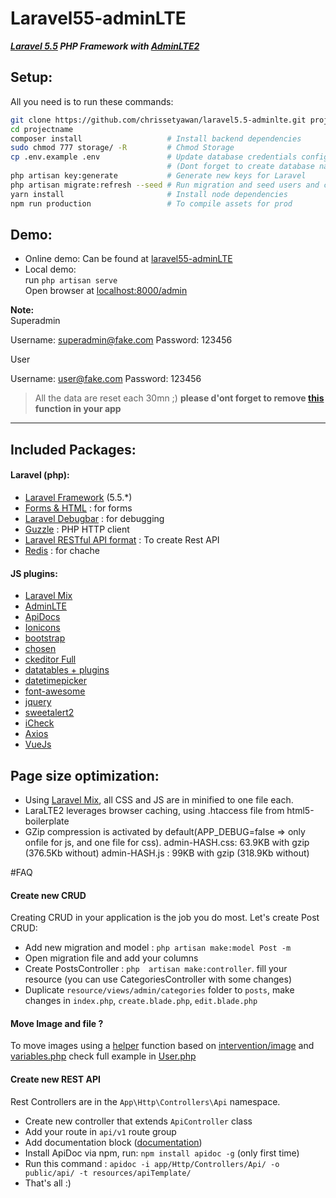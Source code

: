 # Laravel55-adminLTE
**_[Laravel 5.5](https://laravel.com/) PHP Framework with [AdminLTE2](https://almsaeedstudio.com/AdminLTE)_**  


## Setup:
All you need is to run these commands:
```bash
git clone https://github.com/chrissetyawan/laravel5.5-adminlte.git projectname
cd projectname
composer install                   # Install backend dependencies
sudo chmod 777 storage/ -R         # Chmod Storage
cp .env.example .env               # Update database credentials configuration
                                   # (Dont forget to create database name following credentials configuration)
php artisan key:generate           # Generate new keys for Laravel
php artisan migrate:refresh --seed # Run migration and seed users and categories for testing
yarn install                       # Install node dependencies
npm run production                 # To compile assets for prod
```


## Demo:
- Online demo: Can be found at [laravel55-adminLTE](http://laravel55-adminLTE.setyawan.pro)
- Local demo:  
run `php artisan serve`  
Open browser at [localhost:8000/admin](http://localhost:8000)

**Note:**  
Superadmin

Username: superadmin@fake.com 
Password: 123456

User

Username: user@fake.com 
Password: 123456

> All the data are reset each 30mn ;)
> **please d'ont forget to remove [this](https://github.com/chrissetyawan/laravel5.5-adminlte/blob/master/app/Console/Kernel.php#L27-L28) function in your app**

***

## Included Packages:
#### Laravel (php):

* [Laravel Framework](https://github.com/laravel/laravel/) (5.5.*)
* [Forms & HTML](https://github.com/laravelcollective/html) : for forms
* [Laravel Debugbar](https://github.com/barryvdh/laravel-debugbar) : for debugging
* [Guzzle](https://github.com/guzzle/guzzle) : PHP HTTP client
* [Laravel RESTful API format](https://github.com/teepluss/laravel-restable) : To create Rest API
* [Redis](https://github.com/nrk/predis.git) : for chache

#### JS plugins:

* [Laravel Mix](laravel-mix)
* [AdminLTE](https://github.com/almasaeed2010/AdminLTE)
* [ApiDocs](https://github.com/apidoc/apidoc)
* [Ionicons](https://github.com/driftyco/ionicons)
* [bootstrap](https://github.com/twbs/bootstrap)
* [chosen](https://github.com/harvesthq/bower-chosen)
* [ckeditor Full](https://github.com/ckeditor/ckeditor-releases)
* [datatables + plugins](https://github.com/DataTables/DataTables)
* [datetimepicker](https://github.com/xdan/datetimepicker)
* [font-awesome](https://github.com/FortAwesome/Font-Awesome)
* [jquery](https://github.com/jquery/jquery)
* [sweetalert2](https://github.com/limonte/sweetalert2)
* [iCheck](https://github.com/fronteed/iCheck)
* [Axios](https://github.com/mzabriskie/axios)
* [VueJs](http://vuejs.org/)


## Page size optimization:
- Using [Laravel Mix](http://laravel.com/docs/master/mix), all CSS and JS are in minified to one file each.
- LaraLTE2 leverages browser caching, using .htaccess file from html5-boilerplate
- GZip compression is activated by default(APP_DEBUG=false => only onfile for js, and one file for css).
  admin-HASH.css: 63.9KB with gzip (376.5Kb without)
  admin-HASH.js : 99KB with gzip (318.9Kb without)

#FAQ

#### Create new CRUD
Creating CRUD in your application is the job you do most. Let's create Post CRUD:

* Add new migration and model : `php artisan make:model Post -m`
* Open migration file and add your columns
* Create PostsController : `php  artisan make:controller`. fill your resource (you can use CategoriesController with some changes) 
* Duplicate `resource/views/admin/categories` folder to `posts`, make changes in `index.php`, `create.blade.php`, `edit.blade.php`

#### Move Image and file ?
To move images using a [helper](https://github.com/chrissetyawan/laravel5.5-adminlte/blob/master/app/Http/helpers.php#L4) function based on [intervention/image](https://github.com/intervention/image) and [variables.php](https://github.com/chrissetyawan/laravel5.5-adminlte/blob/master/config/variables.php#L22)
check full example in [User.php](https://github.com/chrissetyawan/laravel5.5-adminlte/blob/master/app/User.php#L95)


#### Create new REST API
Rest Controllers are in the `App\Http\Controllers\Api` namespace.

* Create new controller that extends `ApiController` class
* Add your route in `api/v1` route group
* Add documentation block ([documentation](http://apidocjs.com/#example-full))
* Install ApiDoc via npm, run: `npm install apidoc -g` (only first time)
* Run this command : `apidoc -i app/Http/Controllers/Api/ -o public/api/ -t resources/apiTemplate/`
* That's all :)
